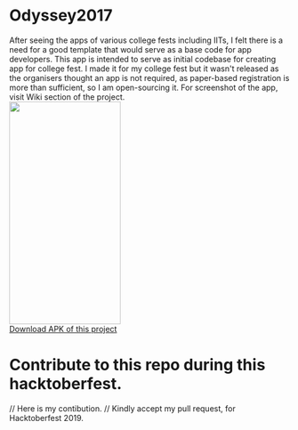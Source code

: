 # Odyssey2017
After seeing the apps of various college fests including IITs, I felt there is a need for a good template that would serve as a base code for app developers.
This app is intended to serve as initial codebase for creating app for college fest. I made it for my college fest but it wasn't released as the organisers thought an app is not required, as paper-based registration is more than sufficient, so I am open-sourcing it.
For screenshot of the app, visit Wiki section of the project.
<br>
<img src="https://github.com/rishabh115/Odyssey2016/raw/screenshots/Screenshot_20170630-164950.png" width="200" height="400"/>
<br/>
[Download APK of this project](https://github.com/rishabh115/Odyssey2017/blob/master/app/app-release.apk)
# Contribute to this repo during this hacktoberfest. 
// Here is my contibution.
// Kindly accept my pull request, for Hacktoberfest 2019.